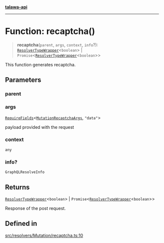[**talawa-api**](../../../../README.md)

***

# Function: recaptcha()

> **recaptcha**(`parent`, `args`, `context`, `info`?): [`ResolverTypeWrapper`](../../../../types/generatedGraphQLTypes/type-aliases/ResolverTypeWrapper.md)\<`boolean`\> \| `Promise`\<[`ResolverTypeWrapper`](../../../../types/generatedGraphQLTypes/type-aliases/ResolverTypeWrapper.md)\<`boolean`\>\>

This function generates recaptcha.

## Parameters

### parent

### args

[`RequireFields`](../../../../types/generatedGraphQLTypes/type-aliases/RequireFields.md)\<[`MutationRecaptchaArgs`](../../../../types/generatedGraphQLTypes/type-aliases/MutationRecaptchaArgs.md), `"data"`\>

payload provided with the request

### context

`any`

### info?

`GraphQLResolveInfo`

## Returns

[`ResolverTypeWrapper`](../../../../types/generatedGraphQLTypes/type-aliases/ResolverTypeWrapper.md)\<`boolean`\> \| `Promise`\<[`ResolverTypeWrapper`](../../../../types/generatedGraphQLTypes/type-aliases/ResolverTypeWrapper.md)\<`boolean`\>\>

Response of the post request.

## Defined in

[src/resolvers/Mutation/recaptcha.ts:10](https://github.com/Suyash878/talawa-api/blob/f376d03c37e9acd046e7cc983947432c95f74442/src/resolvers/Mutation/recaptcha.ts#L10)
